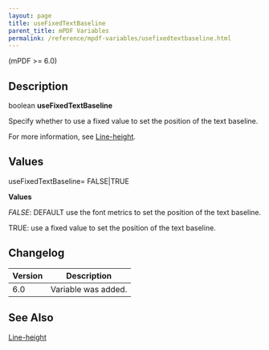 ```yaml
---
layout: page
title: useFixedTextBaseline
parent_title: mPDF Variables
permalink: /reference/mpdf-variables/usefixedtextbaseline.html
---
```


<div id="bpmbook" class="bpmbook" style="direction:ltr;">
<div class="topic_user_field">
<div id="U0">
<p>(mPDF &gt;= 6.0)</p>
<h2>Description</h2>

<div class="alert alert-info" role="alert">boolean <b>useFixedTextBaseline</b></div>
<p>Specify whether to use a fixed value to set the position of the text baseline.</p>
<p>For more information, see <a href="{{ "/what-else-can-i-do/line-height.html" | prepend: site.baseurl }}">Line-height</a>.</p>
<h2>Values</h2>
<p class="manual_param_dt"><span class="parameter">useFixedTextBaseline= <span class="smallblock">FALSE</span>|<span class="smallblock">TRUE</span></span></p>
<p class="manual_param_dd"><b>Values</b>

<i><span class="smallblock">FALSE</span></i>: <span class="smallblock">DEFAULT</span> use the font metrics to set the position of the text baseline.

<span class="smallblock">TRUE</span>: use a fixed value to set the position of the text baseline.</p>
<h2>Changelog</h2>
<table class="bpmTopic"> <thead>
<tr> <th>Version</th><th>Description</th> </tr>
</thead> <tbody>
<tr>
<td>6.0</td>
<td>Variable was added.</td>
</tr>
</tbody> </table>
<h2>See Also</h2>
<p><a href="{{ "/what-else-can-i-do/line-height.html" | prepend: site.baseurl }}">Line-height</a></p>
</div>
</div>

